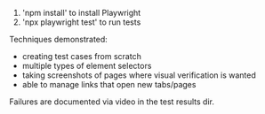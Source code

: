 1. 'npm install' to install Playwright
2. 'npx playwright test' to run tests

Techniques demonstrated: 
- creating test cases from scratch
- multiple types of element selectors
- taking screenshots of pages where visual verification is wanted
- able to manage links that open new tabs/pages

Failures are documented via video in the test results dir. 